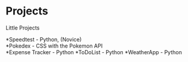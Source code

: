 # Projects
Little Projects  

*Speedtest - Python, (Novice)    
*Pokedex - CSS with the Pokemon API   
*Expense Tracker - Python
*ToDoList - Python
*WeatherApp - Python
